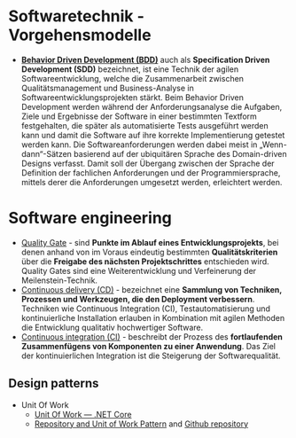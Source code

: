 # Softwaretechnik - Vorgehensmodelle
* [**Behavior Driven Development (BDD)**](https://de.wikipedia.org/wiki/Behavior_Driven_Development) auch als **Specification Driven Development (SDD)** bezeichnet, ist eine Technik der agilen Softwareentwicklung, welche die Zusammenarbeit zwischen Qualitätsmanagement und Business-Analyse in Softwareentwicklungsprojekten stärkt. Beim Behavior Driven Development werden während der Anforderungsanalyse die Aufgaben, Ziele und Ergebnisse der Software in einer bestimmten Textform festgehalten, die später als automatisierte Tests ausgeführt werden kann und damit die Software auf ihre korrekte Implementierung getestet werden kann. Die Softwareanforderungen werden dabei meist in „Wenn-dann“-Sätzen basierend auf der ubiquitären Sprache des Domain-driven Designs verfasst. Damit soll der Übergang zwischen der Sprache der Definition der fachlichen Anforderungen und der Programmiersprache, mittels derer die Anforderungen umgesetzt werden, erleichtert werden.

# Software engineering
* [Quality Gate](https://de.wikipedia.org/wiki/Quality_Gate) - sind **Punkte im Ablauf eines Entwicklungsprojekts**, bei denen anhand von im Voraus eindeutig bestimmten **Qualitätskriterien** über die **Freigabe des nächsten Projektschrittes** entschieden wird. Quality Gates sind eine Weiterentwicklung und Verfeinerung der Meilenstein-Technik.
* [Continuous delivery (CD)](https://de.wikipedia.org/wiki/Continuous_Delivery) - bezeichnet eine **Sammlung von Techniken, Prozessen und Werkzeugen, die den Deployment verbessern**. Techniken wie Continuous Integration (CI), Testautomatisierung und kontinuierliche Installation erlauben in Kombination mit agilen Methoden die Entwicklung qualitativ hochwertiger Software.
* [Continuous integration (CI)](https://de.wikipedia.org/wiki/Kontinuierliche_Integration) - beschreibt der Prozess des **fortlaufenden Zusammenfügens von Komponenten zu einer Anwendung**. Das Ziel der kontinuierlichen Integration ist die Steigerung der Softwarequalität.

##  Design patterns
* Unit Of Work
  * [Unit Of Work — .NET Core](https://medium.com/@martinstm/unit-of-work-net-core-652f9b6cf894)
  * [Repository and Unit of Work Pattern](https://www.programmingwithwolfgang.com/repository-and-unit-of-work-pattern/) and [Github repository](https://github.com/WolfgangOfner/RepositoryAndUnitOfWorkPattern)
